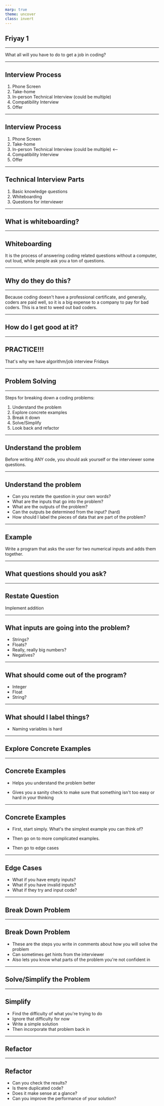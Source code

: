 ```yaml
---
marp: true
theme: uncover
class: invert
---
```


Friyay 1
-

---

What all will you have to do to get a job in coding?

___
Interview Process
-
1. Phone Screen
2. Take-home
3. In-person Technical Interview (could be multiple)
4. Compatibility Interview
5. Offer

---
Interview Process
-
1. Phone Screen
2. Take-home
3. In-person Technical Interview (could be multiple) <--
4. Compatibility Interview
5. Offer

___
Technical Interview Parts
-
1. Basic knowledge questions
2. Whiteboarding
3. Questions for interviewer

---

What is whiteboarding?
-

___
Whiteboarding
-
It is the process of answering coding related questions without a computer, out loud, while people ask you a ton of questions.

---

Why do they do this?
-

---

Because coding doesn't have a professional certificate, and generally, coders are paid well, so it is a big expense to a company to pay for bad coders. This is a test to weed out bad coders.

---

How do I get good at it?
-

---

PRACTICE!!!
-
That's why we have algorithm/job interview Fridays

---

Problem Solving
-


---

Steps for breaking down a coding problems:

1. Understand the problem
2. Explore concrete examples
3. Break it down
4. Solve/Simplify
5. Look back and refactor

---

Understand the problem
-

Before writing ANY code, you should ask yourself or the interviewer some questions.

---
Understand the problem
-

- Can you restate the question in your own words?
- What are the inputs that go into the problem?
- What are the outputs of the problem?
- Can the outputs be determined from the input? (hard)
- How should I label the pieces of data that are part of the problem?

---
Example
-
Write a program that asks the user for two numerical inputs and adds them together.

---

What questions should you ask?
-

---

Restate Question
-
Implement addition

---

What inputs are going into the problem?
-
- Strings?
- Floats?
- Really, really big numbers?
- Negatives?

---

What should come out of the program?
-
- Integer
- Float
- String?

---

What should I label things?
-
- Naming variables is hard

---

Explore Concrete Examples
-


---
Concrete Examples
-
- Helps you understand the problem better

- Gives you a sanity check to make sure that something isn't too easy or hard in your thinking

---
Concrete Examples
-
- First, start simply. What's the simplest example you can think of?

- Then go on to more complicated examples.

- Then go to edge cases

---
Edge Cases
-

- What if you have empty inputs?
- What if you have invalid inputs?
- What if they try and input code?

---

Break Down Problem
-

---
Break Down Problem
-
- These are the steps you write in comments about how you will solve the problem
- Can sometimes get hints from the interviewer
- Also lets you know what parts of the problem you're not confident in

---
Solve/Simplify the Problem
-

---
Simplify
-
- Find the difficulty of what you're trying to do
- Ignore that difficulty for now
- Write a simple solution
- Then incorporate that problem back in

---
Refactor
-

---
Refactor
-
- Can you check the results?
- Is there duplicated code?
- Does it make sense at a glance?
- Can you improve the performance of your solution?